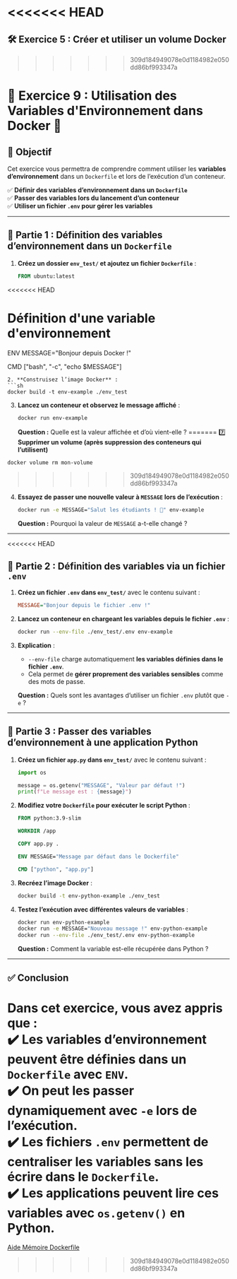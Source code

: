 <<<<<<< HEAD
=======
## **🛠 Exercice 5 : Créer et utiliser un volume Docker**
>>>>>>> 309d184949078e0d1184982e050dd86bf993347a

# **📝 Exercice 9 : Utilisation des Variables d'Environnement dans Docker 🚀**

## **📌 Objectif**
Cet exercice vous permettra de comprendre comment utiliser les **variables d’environnement** dans un `Dockerfile` et lors de l’exécution d’un conteneur.

✅ **Définir des variables d’environnement dans un `Dockerfile`**  
✅ **Passer des variables lors du lancement d’un conteneur**  
✅ **Utiliser un fichier `.env` pour gérer les variables**  

---

## **🎯 Partie 1 : Définition des variables d’environnement dans un `Dockerfile`**
1. **Créez un dossier `env_test/` et ajoutez un fichier `Dockerfile`** :
   ```dockerfile
   FROM ubuntu:latest

<<<<<<< HEAD
   # Définition d'une variable d'environnement
   ENV MESSAGE="Bonjour depuis Docker !"

   CMD ["bash", "-c", "echo $MESSAGE"]
   ```
2. **Construisez l’image Docker** :
   ```sh
   docker build -t env-example ./env_test
   ```
3. **Lancez un conteneur et observez le message affiché** :
   ```sh
   docker run env-example
   ```
   **Question :** Quelle est la valeur affichée et d’où vient-elle ?
=======
7️⃣ **Supprimer un volume (après suppression des conteneurs qui l’utilisent)**
```sh
docker volume rm mon-volume
```
>>>>>>> 309d184949078e0d1184982e050dd86bf993347a

4. **Essayez de passer une nouvelle valeur à `MESSAGE` lors de l’exécution** :
   ```sh
   docker run -e MESSAGE="Salut les étudiants ! 🚀" env-example
   ```
   **Question :** Pourquoi la valeur de `MESSAGE` a-t-elle changé ?

---

<<<<<<< HEAD
## **🎯 Partie 2 : Définition des variables via un fichier `.env`**
1. **Créez un fichier `.env` dans `env_test/`** avec le contenu suivant :
   ```ini
   MESSAGE="Bonjour depuis le fichier .env !"
   ```
2. **Lancez un conteneur en chargeant les variables depuis le fichier `.env`** :
   ```sh
   docker run --env-file ./env_test/.env env-example
   ```
3. **Explication** :  
   - `--env-file` charge automatiquement **les variables définies dans le fichier `.env`**.
   - Cela permet de **gérer proprement des variables sensibles** comme des mots de passe.

   **Question :** Quels sont les avantages d’utiliser un fichier `.env` plutôt que `-e` ?

---

## **🎯 Partie 3 : Passer des variables d’environnement à une application Python**
1. **Créez un fichier `app.py` dans `env_test/`** avec le contenu suivant :
   ```python
   import os

   message = os.getenv("MESSAGE", "Valeur par défaut !")
   print(f"Le message est : {message}")
   ```
2. **Modifiez votre `Dockerfile` pour exécuter le script Python** :
   ```dockerfile
   FROM python:3.9-slim

   WORKDIR /app

   COPY app.py .

   ENV MESSAGE="Message par défaut dans le Dockerfile"

   CMD ["python", "app.py"]
   ```
3. **Recréez l’image Docker** :
   ```sh
   docker build -t env-python-example ./env_test
   ```
4. **Testez l’exécution avec différentes valeurs de variables** :
   ```sh
   docker run env-python-example
   docker run -e MESSAGE="Nouveau message !" env-python-example
   docker run --env-file ./env_test/.env env-python-example
   ```

   **Question :** Comment la variable est-elle récupérée dans Python ?

---

## **✅ Conclusion**
Dans cet exercice, vous avez appris que :  
✔️ **Les variables d’environnement peuvent être définies dans un `Dockerfile` avec `ENV`**.  
✔️ **On peut les passer dynamiquement avec `-e` lors de l’exécution**.  
✔️ **Les fichiers `.env` permettent de centraliser les variables sans les écrire dans le `Dockerfile`**.  
✔️ **Les applications peuvent lire ces variables avec `os.getenv()` en Python**.  
=======
[Aide Mémoire Dockerfile](https://github.com/ycyr/formations/blob/main/docker/aide-memoire/dockerfile-cheatsheet.md)
>>>>>>> 309d184949078e0d1184982e050dd86bf993347a
